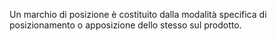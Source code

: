 Un marchio di posizione è costituito dalla modalità specifica di posizionamento o apposizione dello stesso sul prodotto.